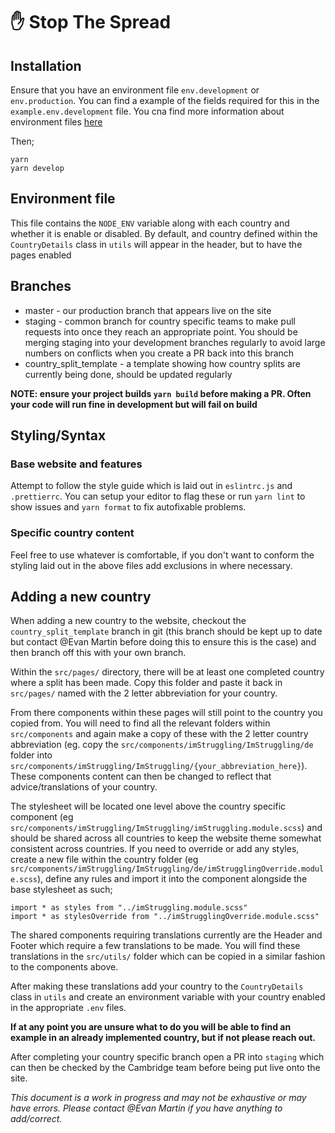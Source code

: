 # ✋ Stop The Spread

## Installation

Ensure that you have an environment file `env.development` or `env.production`. You can find a example of the fields required for this in the `example.env.development` file. You cna find more information about environment files [here](https://www.gatsbyjs.org/docs/environment-variables/)

Then;

```
yarn
yarn develop
```

## Environment file

This file contains the `NODE_ENV` variable along with each country and whether it is enable or disabled. By default, and country defined within the `CountryDetails` class in `utils` will appear in the header, but to have the pages enabled

## Branches

- master - our production branch that appears live on the site
- staging - common branch for country specific teams to make pull requests into once they reach an appropriate point. You should be merging staging into your development branches regularly to avoid large numbers on conflicts when you create a PR back into this branch
- country_split_template - a template showing how country splits are currently being done, should be updated regularly

**NOTE: ensure your project builds `yarn build` before making a PR. Often your code will run fine in development but will fail on build**

## Styling/Syntax

### Base website and features

Attempt to follow the style guide which is laid out in `eslintrc.js` and `.prettierrc`. You can setup your editor to flag these or run `yarn lint` to show issues and `yarn format` to fix autofixable problems.

### Specific country content

Feel free to use whatever is comfortable, if you don't want to conform the styling laid out in the above files add exclusions in where necessary.

## Adding a new country

When adding a new country to the website, checkout the `country_split_template` branch in git (this branch should be kept up to date but contact @Evan Martin before doing this to ensure this is the case) and then branch off this with your own branch.

Within the `src/pages/` directory, there will be at least one completed country where a split has been made. Copy this folder and paste it back in `src/pages/` named with the 2 letter abbreviation for your country.

From there components within these pages will still point to the country you copied from. You will need to find all the relevant folders within `src/components` and again make a copy of these with the 2 letter country abbreviation (eg. copy the `src/components/imStruggling/ImStruggling/de` folder into `src/components/imStruggling/ImStruggling/{your_abbreviation_here}`). These components content can then be changed to reflect that advice/translations of your country.

The stylesheet will be located one level above the country specific component (eg `src/components/imStruggling/ImStruggling/imStruggling.module.scss`) and should be shared across all countries to keep the website theme somewhat consistent across countries. If you need to override or add any styles, create a new file within the country folder (eg `src/components/imStruggling/ImStruggling/de/imStrugglingOverride.module.scss`), define any rules and import it into the component alongside the base stylesheet as such;

```
import * as styles from "../imStruggling.module.scss"
import * as stylesOverride from "../imStrugglingOverride.module.scss"
```

The shared components requiring translations currently are the Header and Footer which require a few translations to be made. You will find these translations in the `src/utils/` folder which can be copied in a similar fashion to the components above.

After making these translations add your country to the `CountryDetails` class in `utils` and create an environment variable with your country enabled in the appropriate `.env` files.

**If at any point you are unsure what to do you will be able to find an example in an already implemented country, but if not please reach out.**

After completing your country specific branch open a PR into `staging` which can then be checked by the Cambridge team before being put live onto the site.

_This document is a work in progress and may not be exhaustive or may have errors. Please contact @Evan Martin if you have anything to add/correct._
